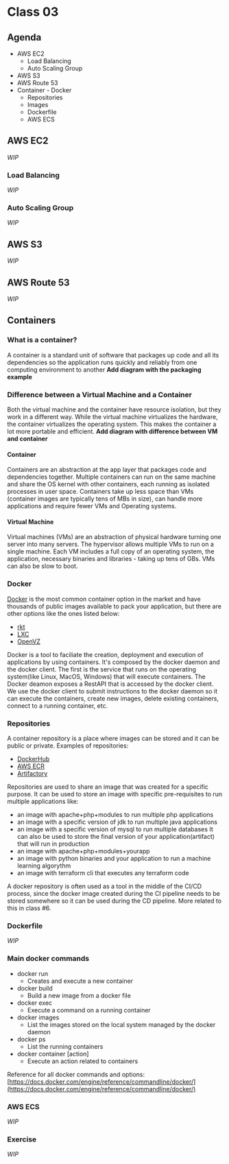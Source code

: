 # Class 03

## Agenda

- AWS EC2
    - Load Balancing
    - Auto Scaling Group
- AWS S3
- AWS Route 53
- Container - Docker
    - Repositories
    - Images
    - Dockerfile
    - AWS ECS

## AWS EC2
*WIP*
### Load Balancing
*WIP*

### Auto Scaling Group
*WIP*

## AWS S3
*WIP*

## AWS Route 53
*WIP*

## Containers

### What is a container?
A container is a standard unit of software that packages up code and all its dependencies so the application runs quickly and reliably from one computing environment to another
**Add diagram with the packaging example**

### Difference between a Virtual Machine and a Container
Both the virtual machine and the container have resource isolation, but they work in a different way. While the virtual machine virtualizes the hardware, the container virtualizes the operating system. This makes the container a lot more portable and efficient.
**Add diagram with difference between VM and container**

#### Container
Containers are an abstraction at the app layer that packages code and dependencies together. Multiple containers can run on the same machine and share the OS kernel with other containers, each running as isolated processes in user space. Containers take up less space than VMs (container images are typically tens of MBs in size), can handle more applications and require fewer VMs and Operating systems. 

#### Virtual Machine
Virtual machines (VMs) are an abstraction of physical hardware turning one server into many servers. The hypervisor allows multiple VMs to run on a single machine. Each VM includes a full copy of an operating system, the application, necessary binaries and libraries - taking up tens of GBs. VMs can also be slow to boot.

### Docker
[Docker](https://www.docker.com) is the most common container option in the market and have thousands of public images available to pack your application, but there are other options like the ones listed below:
- [rkt](https://coreos.com/rkt/)
- [LXC](https://linuxcontainers.org/)
- [OpenVZ](https://openvz.org/)

Docker is a tool to faciliate the creation, deployment and execution of applications by using containers.
It's composed by the docker daemon and the docker client. The first is the service that runs on the operating system(like Linux, MacOS, Windows) that will execute containers. The Docker deamon exposes a RestAPI that is accessed by the docker client. We use the docker client to submit instructions to the docker daemon so it can execute the containers, create new images, delete existing containers, connect to a running container, etc.

### Repositories
A container repository is a place where images can be stored and it can be public or private.
Examples of repositories:
- [DockerHub](https://hub.docker.com/)
- [AWS ECR](https://aws.amazon.com/ecr/)
- [Artifactory](https://jfrog.com/artifactory/)

Repositories are used to share an image that was created for a specific purpose. It can be used to store an image with specific pre-requisites to run multiple applications like:
- an image with apache+php+modules to run multiple php applications
- an image with a specific version of jdk to run multiple java applications
- an image with a specific version of mysql to run multiple databases
It can also be used to store the final version of your application(artifact) that will run in production
- an image with apache+php+modules+yourapp
- an image with python binaries and your application to run a machine learning algorythm
- an image with terraform cli that executes any terraform code

A docker repository is often used as a tool in the middle of the CI/CD process, since the docker image created during the CI pipeline needs to be stored somewhere so it can be used during the CD pipeline. More related to this in class #6.

### Dockerfile
*WIP*

### Main docker commands
- docker run
    - Creates and execute a new container    
- docker build
    - Build a new image from a docker file
- docker exec
    - Execute a command on a running container
- docker images
    - List the images stored on the local system managed by the docker daemon
- docker ps
    - List the running containers
- docker container [action]
    - Execute an action related to containers

Reference for all docker commands and options: [https://docs.docker.com/engine/reference/commandline/docker/](https://docs.docker.com/engine/reference/commandline/docker/)

### AWS ECS
*WIP*

### Exercise
*WIP*
